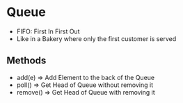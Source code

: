 # Queue
- FIFO: First In First Out
- Like in a Bakery where only the first customer is served

## Methods
- add(e)    =>  Add Element to the back of the Queue
- poll()    =>  Get Head of Queue without removing it
- remove()  =>  Get Head of Queue with removing it 
